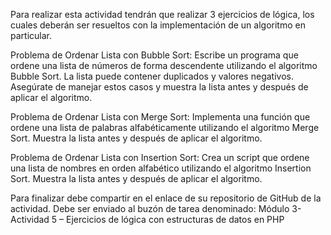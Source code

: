 Para realizar esta actividad tendrán que realizar 3 ejercicios de lógica, los cuales deberán ser resueltos con la implementación de un algoritmo en particular.

Problema de Ordenar Lista con Bubble Sort:
Escribe un programa que ordene una lista de números de forma descendente utilizando el algoritmo Bubble Sort. La lista puede contener duplicados y valores negativos. Asegúrate de manejar estos casos y muestra la lista antes y después de aplicar el algoritmo.

Problema de Ordenar Lista con Merge Sort:
Implementa una función que ordene una lista de palabras alfabéticamente utilizando el algoritmo Merge Sort. Muestra la lista antes y después de aplicar el algoritmo.

Problema de Ordenar Lista con Insertion Sort:
Crea un script que ordene una lista de nombres en orden alfabético utilizando el algoritmo Insertion Sort. Muestra la lista antes y después de aplicar el algoritmo.
 
Para finalizar debe compartir en el enlace de su repositorio de GitHub de la actividad. Debe ser enviado al buzón de tarea denominado: Módulo 3- Actividad 5 – Ejercicios de lógica con estructuras de datos en PHP
